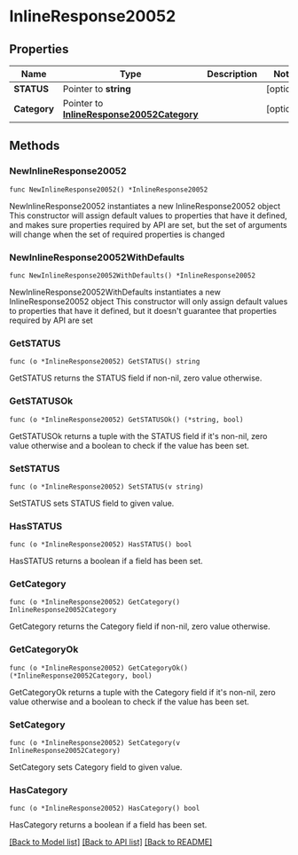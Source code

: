 # InlineResponse20052

## Properties

Name | Type | Description | Notes
------------ | ------------- | ------------- | -------------
**STATUS** | Pointer to **string** |  | [optional] 
**Category** | Pointer to [**InlineResponse20052Category**](InlineResponse20052Category.md) |  | [optional] 

## Methods

### NewInlineResponse20052

`func NewInlineResponse20052() *InlineResponse20052`

NewInlineResponse20052 instantiates a new InlineResponse20052 object
This constructor will assign default values to properties that have it defined,
and makes sure properties required by API are set, but the set of arguments
will change when the set of required properties is changed

### NewInlineResponse20052WithDefaults

`func NewInlineResponse20052WithDefaults() *InlineResponse20052`

NewInlineResponse20052WithDefaults instantiates a new InlineResponse20052 object
This constructor will only assign default values to properties that have it defined,
but it doesn't guarantee that properties required by API are set

### GetSTATUS

`func (o *InlineResponse20052) GetSTATUS() string`

GetSTATUS returns the STATUS field if non-nil, zero value otherwise.

### GetSTATUSOk

`func (o *InlineResponse20052) GetSTATUSOk() (*string, bool)`

GetSTATUSOk returns a tuple with the STATUS field if it's non-nil, zero value otherwise
and a boolean to check if the value has been set.

### SetSTATUS

`func (o *InlineResponse20052) SetSTATUS(v string)`

SetSTATUS sets STATUS field to given value.

### HasSTATUS

`func (o *InlineResponse20052) HasSTATUS() bool`

HasSTATUS returns a boolean if a field has been set.

### GetCategory

`func (o *InlineResponse20052) GetCategory() InlineResponse20052Category`

GetCategory returns the Category field if non-nil, zero value otherwise.

### GetCategoryOk

`func (o *InlineResponse20052) GetCategoryOk() (*InlineResponse20052Category, bool)`

GetCategoryOk returns a tuple with the Category field if it's non-nil, zero value otherwise
and a boolean to check if the value has been set.

### SetCategory

`func (o *InlineResponse20052) SetCategory(v InlineResponse20052Category)`

SetCategory sets Category field to given value.

### HasCategory

`func (o *InlineResponse20052) HasCategory() bool`

HasCategory returns a boolean if a field has been set.


[[Back to Model list]](../README.md#documentation-for-models) [[Back to API list]](../README.md#documentation-for-api-endpoints) [[Back to README]](../README.md)


